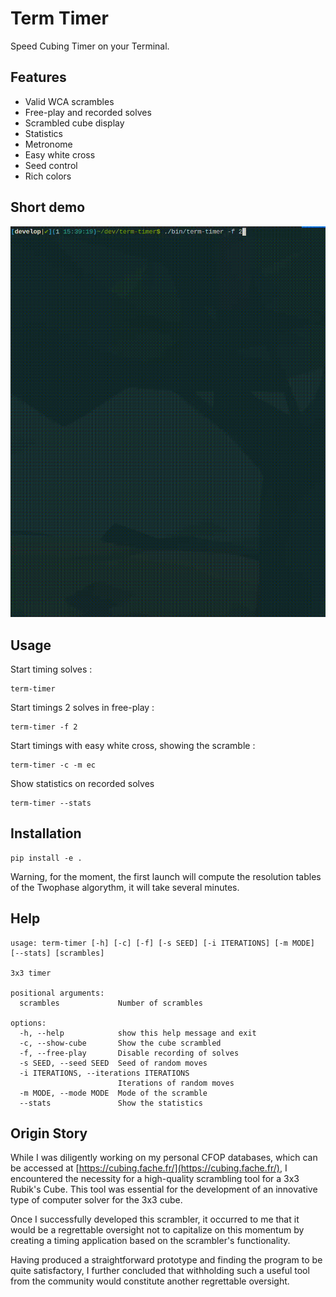 # Term Timer

Speed Cubing Timer on your Terminal.

##  Features

- Valid WCA scrambles
- Free-play and recorded solves
- Scrambled cube display
- Statistics
- Metronome
- Easy white cross
- Seed control
- Rich colors

## Short demo

![](docs/demo.gif)

## Usage

Start timing solves :

```console
term-timer
```

Start timings 2 solves in free-play :

```console
term-timer -f 2
```

Start timings with easy white cross, showing the scramble :

```console
term-timer -c -m ec
```

Show statistics on recorded solves

```console
term-timer --stats
```

## Installation

``` console
pip install -e .
```

Warning, for the moment, the first launch will compute the resolution
tables of the Twophase algorythm, it will take several minutes.

## Help

```console
usage: term-timer [-h] [-c] [-f] [-s SEED] [-i ITERATIONS] [-m MODE] [--stats] [scrambles]

3x3 timer

positional arguments:
  scrambles             Number of scrambles

options:
  -h, --help            show this help message and exit
  -c, --show-cube       Show the cube scrambled
  -f, --free-play       Disable recording of solves
  -s SEED, --seed SEED  Seed of random moves
  -i ITERATIONS, --iterations ITERATIONS
                        Iterations of random moves
  -m MODE, --mode MODE  Mode of the scramble
  --stats               Show the statistics
```

## Origin Story

While I was diligently working on my personal CFOP databases, which can be
accessed at [https://cubing.fache.fr/](https://cubing.fache.fr/), I
encountered the necessity for a high-quality scrambling tool for a 3x3
Rubik's Cube. This tool was essential for the development of an innovative
type of computer solver for the 3x3 cube.

Once I successfully developed this scrambler, it occurred to me that it
would be a regrettable oversight not to capitalize on this momentum by
creating a timing application based on the scrambler's functionality.

Having produced a straightforward prototype and finding the program to be
quite satisfactory, I further concluded that withholding such a useful tool
from the community would constitute another regrettable oversight.
